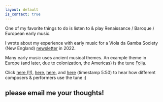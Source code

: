 ```yaml
---
layout: default
is_contact: true
---
```


One of my favorite things to do is listen to & play Renaissance / Baroque / European early music. 

I wrote about my experience with early music for a Viola da Gamba Society (New England) [newsletter](https://docs.google.com/document/d/1yVaHInbiDgooYWG_iDnGjndPoJv9RLDUdYW_RlO502o/edit?usp=sharing) in 2022. 

Many early music uses ancient musical themes. An example theme in Europe (and later, due to colonization, the Americas) is the tune [Folia](https://en.wikipedia.org/wiki/Folia).

Click [here (!!)](https://www.youtube.com/watch?v=wRWv5l3uvaw), [here](https://www.youtube.com/watch?v=kPpaeW3DObU), [here](https://www.youtube.com/watch?v=vZTSzvcW9q8), and [here](https://www.youtube.com/watch?v=q7MqqVecdok) (timestamp 5:50) to hear how different composers & performers use the tune :)

please email me your thoughts!
---